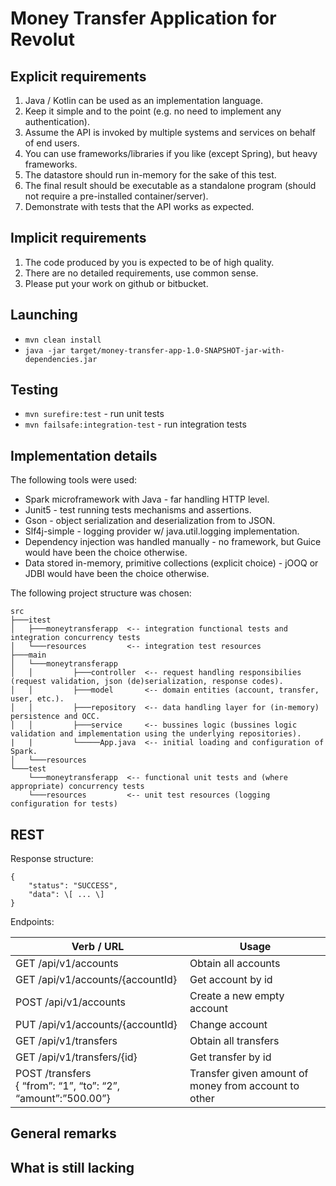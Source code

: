 # Money Transfer Application for Revolut

## Explicit requirements
1. Java / Kotlin can be used as an implementation language.
2. Keep it simple and to the point (e.g. no need to implement any authentication).
3. Assume the API is invoked by multiple systems and services on behalf of end users.
4. You can use frameworks/libraries if you like (except Spring), but heavy frameworks.
5. The datastore should run in-memory for the sake of this test.
6. The final result should be executable as a standalone program (should not require a pre-installed container/server).
7. Demonstrate with tests that the API works as expected.

## Implicit requirements
1. The code produced by you is expected to be of high quality.
2. There are no detailed requirements, use common sense.
3. Please put your work on github or bitbucket.

## Launching
- `mvn clean install`
- `java -jar target/money-transfer-app-1.0-SNAPSHOT-jar-with-dependencies.jar`

## Testing
- `mvn surefire:test` - run unit tests
- `mvn failsafe:integration-test` - run integration tests

## Implementation details

The following tools were used:
- Spark microframework with Java - far handling HTTP level.
- Junit5 - test running tests mechanisms and assertions.
- Gson - object serialization and deserialization from to JSON.
- Slf4j-simple - logging provider w/ java.util.logging implementation.
- Dependency injection was handled manually - no framework, but Guice would have been the choice otherwise.
- Data stored in-memory, primitive collections (explicit choice) - jOOQ or JDBI would have been the choice otherwise. 

The following project structure was chosen:
```
src
├───itest
│   ├───moneytransferapp  <-- integration functional tests and integration concurrency tests
│   └───resources         <-- integration test resources
├───main
│   └───moneytransferapp
│   │         ├───controller  <-- request handling responsibilies (request validation, json (de)serialization, response codes).
│   │         ├───model       <-- domain entities (account, transfer, user, etc.).
│   │         ├───repository  <-- data handling layer for (in-memory) persistence and OCC.
│   │         ├───service     <-- bussines logic (bussines logic validation and implementation using the underlying repositories).
|   |         └─────App.java  <-- initial loading and configuration of Spark.
│   └───resources
└───test
    └───moneytransferapp  <-- functional unit tests and (where appropriate) concurrency tests
    └───resources         <-- unit test resources (logging configuration for tests)
```

## REST 
Response structure:
```
{
    "status": "SUCCESS",
    "data": \[ ... \]
}
```
Endpoints:

| Verb / URL                        | Usage               |
| ----------------------------------|---------------------|
| GET  /api/v1/accounts             | Obtain all accounts |
| GET  /api/v1/accounts/{accountId} | Get account by id   |
| POST /api/v1/accounts             | Create a new empty account |
| PUT  /api/v1/accounts/{accountId} | Change account |
| GET  /api/v1/transfers            | Obtain all transfers |
| GET  /api/v1/transfers/{id}       | Get transfer by id  |
| POST /transfers <br>{ “from”: “1”, “to”: “2”, “amount”:”500.00”} | Transfer given amount of money from account to other










General remarks
- 

What is still lacking
- 
